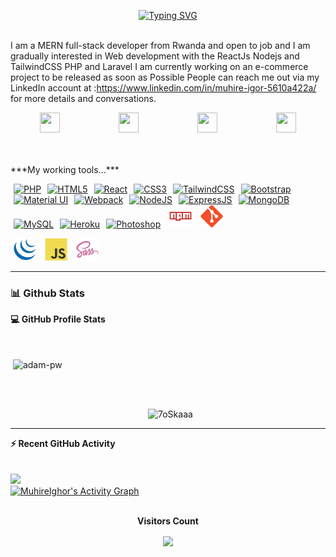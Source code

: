 <div align="center">

[![Typing SVG](https://readme-typing-svg.herokuapp.com?size=22&color=green&background=1E2D45&center=true&vCenter=true&lines=Hi+there+I+am+Ighor+Muhire;A+software+engineer+student;I+am+a+front-end+heavy+developer)](https://git.io/typing-svg)
    </br>
    <br>
    </div>
I am a MERN full-stack developer from Rwanda and open to job and I am gradually interested in Web development with the ReactJs Nodejs and TailwindCSS PHP and Laravel 
I am currently working on an e-commerce project to be released as soon as Possible People can reach me out via my LinkedIn account at :https://www.linkedin.com/in/muhire-igor-5610a422a/ for more details and conversations.
<div style='display:flex; flex-direction:row; justify-content:space-around;'>
  <a style='margin-5px;' href="https://www.linkedin.com/in/muhire-igor-5610a422a/" target="_blank" rel="noreferrer"><img src="https://raw.githubusercontent.com/danielcranney/readme-generator/main/public/icons/socials/linkedin.svg" width="32" height="32" /></a>
<a style='margin-5px;' href="https://www.facebook.com/ighor.muhire" target="_blank" rel="noreferrer"><img src="https://raw.githubusercontent.com/danielcranney/readme-generator/main/public/icons/socials/facebook.svg" width="32" height="32" /></a>
<a style='margin-5px;' href="https://www.github.com/MuhireIghor" target="_blank" rel="noreferrer"><img src="https://raw.githubusercontent.com/danielcranney/readme-generator/main/public/icons/socials/github.svg" width="32" height="32" /></a>
<a style='margin-5px;' href="https://www.instagram.com/ighormuhire/" target="_blank" rel="noreferrer"><img src="https://upload.wikimedia.org/wikipedia/commons/thumb/e/e7/Instagram_logo_2016.svg/768px-Instagram_logo_2016.svg.png" width="32" height="32" /></a>
</div>

<br/>
&nbsp;<p size=20px >***My working tools...***</p>
<div style='display:block; flex-direction:column;'>
<p align="left">
<a style="margin:5px;" href="https://www.php.net/" target="_blank" rel="noreferrer"><img src="https://cdn.jsdelivr.net/gh/devicons/devicon/icons/php/php-plain.svg" width="36" height="36" alt="PHP" /></a><a style="margin:5px;" href="https://developer.mozilla.org/en-US/docs/Glossary/HTML5" target="_blank" rel="noreferrer"><img src="https://cdn.jsdelivr.net/gh/devicons/devicon/icons/html5/html5-plain.svg" width="36" height="36" alt="HTML5" /></a><a style="margin:5px;" href="https://reactjs.org/" target="_blank" rel="noreferrer"><img src="https://cdn.jsdelivr.net/gh/devicons/devicon/icons/react/react-original.svg" width="36" height="36" alt="React" /></a><a style="margin:5px;" href="https://www.w3.org/TR/CSS/#css" target="_blank" rel="noreferrer"><img src="https://cdn.jsdelivr.net/gh/devicons/devicon/icons/css3/css3-plain.svg" width="36" height="36" alt="CSS3" /></a><a style="margin:5px;" href="https://tailwindcss.com/" target="_blank" rel="noreferrer"><img src="https://cdn.jsdelivr.net/gh/devicons/devicon/icons/tailwindcss/tailwindcss-plain.svg" width="36" height="36" alt="TailwindCSS" /></a><a style="margin:5px;" href="https://getbootstrap.com/" target="_blank" rel="noreferrer"><img src="https://cdn.jsdelivr.net/gh/devicons/devicon/icons/bootstrap/bootstrap-plain.svg" width="36" height="36" alt="Bootstrap" /></a><a style="margin:5px;" href="https://mui.com/" target="_blank" rel="noreferrer"><img src="https://cdn.jsdelivr.net/gh/devicons/devicon/icons/materialui/materialui-original.svg" width="36" height="36" alt="Material UI" /></a><a style="margin:5px;" href="https://webpack.js.org/" target="_blank" rel="noreferrer"><img src="https://cdn.jsdelivr.net/gh/devicons/devicon/icons/webpack/webpack-original.svg" width="36" height="36" alt="Webpack" /></a><a style="margin:5px;" href="https://nodejs.org/en/" target="_blank" rel="noreferrer"><img src="https://cdn.jsdelivr.net/gh/devicons/devicon/icons/nodejs/nodejs-original.svg" width="36" height="36" alt="NodeJS" /></a><a style="margin:5px;" href="https://expressjs.com/" target="_blank" rel="noreferrer"><img src="https://cdn.jsdelivr.net/gh/devicons/devicon/icons/express/express-original.svg" width="36" height="36" alt="ExpressJS" /></a><a style="margin:5px;" href="https://www.mongodb.com/" target="_blank" rel="noreferrer"><img src="https://cdn.jsdelivr.net/gh/devicons/devicon/icons/mongodb/mongodb-original.svg" width="36" height="36" alt="MongoDB" /></a><a style="margin:5px;" href="https://www.mysql.com/" target="_blank" rel="noreferrer"><img src="https://cdn.jsdelivr.net/gh/devicons/devicon/icons/mysql/mysql-original.svg" width="36" height="36" alt="MySQL" /></a><a style="margin:5px;" href="https://www.heroku.com/" target="_blank" rel="noreferrer"><img src="https://cdn.jsdelivr.net/gh/devicons/devicon/icons/heroku/heroku-original.svg" width="36" height="36" alt="Heroku" /></a><a style="margin:5px;" href="https://www.adobe.com/uk/products/photoshop.html" target="_blank" rel="noreferrer"><img src="https://cdn.jsdelivr.net/gh/devicons/devicon/icons/photoshop/photoshop-plain.svg" width="36" height="36" alt="Photoshop" /></a>
  <a style="margin:5px;" href="#" target="_blank" rel="noreferrer"><img src="https://github.com/devicons/devicon/blob/v2.15.1/icons/npm/npm-original-wordmark.svg" width="36" height="36" alt="NPM" /></a>
    <a style="margin:5px;" href="#" target="_blank" rel="noreferrer"><img src="https://github.com/devicons/devicon/blob/v2.15.1/icons/git/git-original.svg" width="36" height="36" alt="Git" /></a>

  <a style="margin:5px;" href="#" target="_blank" rel="noreferrer"><img src="https://github.com/devicons/devicon/blob/master/icons/jquery/jquery-original.svg" width="36" height="36" alt="jQuery" /></a>
    <a style="margin:5px;" href="#" target="_blank" rel="noreferrer"><img src="https://github.com/devicons/devicon/blob/master/icons/javascript/javascript-original.svg" width="36" height="36" alt="Javascript" /></a>
      <a style="margin:5px;" href="#" target="_blank" rel="noreferrer"><img src="https://github.com/devicons/devicon/blob/master/icons/sass/sass-original.svg" width="36" height="36" alt="jQuery" /></a>
</p>
</div>
  <hr>
  <p align="center">
<!--  <img src="https://media.giphy.com/media/W5eoZHPpUx9sapR0eu/giphy.gif" width="30px" alt="Git"/>&nbsp;<i><b>Git Activeness</b></i></p> -->

### 📊 Github Stats



  <summary><b>💻 GitHub Profile Stats</b></summary>
  <br/>


<br>

<p>&nbsp;<img align="center" src="https://github-readme-stats.vercel.app/api?username=MuhireIghor&show_icons=true&locale=en&bg_color=0d1117&text_color=ffffff&repo=convoychat"
    alt="adam-pw" /></p>

<br>

  <p align="center">
  
<br/>
  &nbsp;
	  <img src="https://github-readme-stats.vercel.app/api/top-langs?username=MuhireIghor&langs_count=10&show_icons=true&locale=en&layout=compact&theme=algolia" alt="7oSkaaa" height="192px"/>
  <br/>
<!--   <b>Note:</b> Top languages is only a metric of the languages my public code consists of and doesn't reflect experience or skill level. -->
  </p>

----

  <summary><b>⚡ Recent GitHub Activity</b></summary>
  <br/>
  <br/>
  <a href="http://www.github.com/MuhireIghor"><img src="https://github-readme-streak-stats.herokuapp.com/?user=MuhireIghor&stroke=ffffff&background=0f172a&ring=a855f7&fire=a855f7&currStreakNum=ffffff&currStreakLabel=a855f7&sideNums=ffffff&sideLabels=ffffff&dates=ffffff&hide_border=true" /></a>
  <br/>
   <a href="https://github.com/MuhireIghor"><img alt="MuhireIghor's Activity Graph" src="https://activity-graph.herokuapp.com/graph?username=MuhireIghor&custom_title=MuhireIghor's%20Contribution%20Graph&theme=react-dark" /></a>
  <br/>

<div align="center">
<br><p align="centre"><b>Visitors Count</b></p>  
<p align="center" size=22&color=F4F71E><img align="center" src="https://profile-counter.glitch.me/{MuhireIghor}/count.svg" /></p> 
<br></div>







